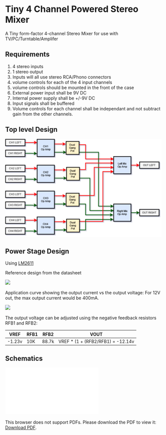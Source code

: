 # Tiny 4 Channel Powered Stereo Mixer

A Tiny form-factor 4-channel Stereo Mixer for use with TV/PC/Turntable/Amplifer

## Requirements

1. 4 stereo inputs
2. 1 stereo output
3. Inputs will all use stereo RCA/Phono connectors
4. volume controls for each of the 4 input channels
5. volume controls should be mounted in the front of the case
6. External power input shall be 9V DC
7. Internal power supply shall be +/-9V DC
8. Input signals shall be buffered
9. Volume controls for each channel shall  be independant and not subtract gain from the other channels.
  
## Top level Design

![](doc\design\BlockDiagram.drawio.png)

## Power Stage Design

Using [LM2611](https://www.ti.com/lit/ds/symlink/lm2611.pdf)

Reference design from the datasheet

![](doc\design\12V_to_–5V_Inverting_Converter.PNG)

Application curve showing the output current vs the output voltage: For 12V out, the max output current would be 400mA.

![](doc\design\ApplicationCurve-Max_Output_Current_vs_Output_Voltage_12V_to_–5V.png)

The output voltage can be adjusted using the negative feedback resistors RFB1 and RFB2:

|VREF|RFB1|RFB2|VOUT|
|-|-|-|-|
|-1.23v|10K|88.7k|VREF * (1 + (RFB2/RFB1)  = -12.14v|

## Schematics

<object data="doc\design\Tiny4xPoweredStereoMixer.pdf" type="application/pdf" width="700px" height="700px">
    <embed src="doc\design\Tiny4xPoweredStereoMixer.pdf">
        <p>This browser does not support PDFs. Please download the PDF to view it: <a href="doc\design\Tiny4xPoweredStereoMixer.pdf">Download PDF</a>.</p>
    </embed>
</object>
